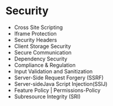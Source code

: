 # Security
  - Cross Site Scripting
  - Iframe Protection
  - Security Headers
  - Client Storage Security
  - Secure Communication
  - Dependency Security
  - Compliance & Regulation
  - Input Validation and Sanitization
  - Server-Side Request Forgery (SSRF)
  - Server-sideJava Script Injection(SSIJ)
  - Feature Policy | Permissions-Policy
  - Subresource Integrity (SRI)


